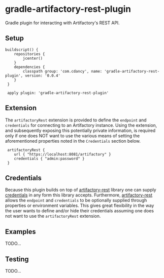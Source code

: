 
# gradle-artifactory-rest-plugin

Gradle plugin for interacting with Artifactory's REST API.

## Setup

```
buildscript() {
 	repositories {
 		jcenter()
 	}
 	dependencies {
 		classpath group: 'com.cdancy', name: 'gradle-artifactory-rest-plugin', version: '0.0.4'
 	}
 }

 apply plugin: 'gradle-artifactory-rest-plugin'
 ```
## Extension

The `artifactoryRest` extension is provided to define the `endpoint` and `credentials` for connecting to an Artifactory instance.
Using the extension, and subsequently exposing this potentially private information, is required only if one does NOT want to use
the various means of setting the aforementioned properties noted in the `Credentials` section below.

```
 artifactoryRest {
 	url { "https://localhost:8081/artifactory" }
 	credentials { "admin:password" }
 }
```

## Credentials

Because this plugin builds on top of [artifactory-rest](https://github.com/cdancy/artifactory-rest) library one can supply
[credentials](https://github.com/cdancy/artifactory-rest#credentials) in any form this library accepts. Furthermore,
[artifactory-rest](https://github.com/cdancy/artifactory-rest#property-based-setup) allows the `endpoint` and `credentials`
to be optionally supplied through properties or environment variables. This gives great flexibility in the way the user
wants to define and/or hide their credentials assuming one does not want to use the `artifactoryRest` extension.

## Examples

TODO...
    
## Testing

TODO...
